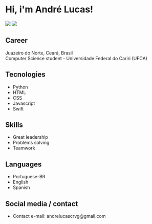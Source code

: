 <h1>Hi, i'm André Lucas!</h1>
<a href='https://www.linkedin.com/in/andré-lima-6a03a6304/'><img src='https://img.shields.io/badge/linkedin-%230077B5.svg?&style=for-the-badge&logo=linkedin&logoColor=white'></a>
<a href='https://www.instagram.com/lucascrvg23/'><img src='https://img.shields.io/badge/instagram-%23E4405F.svg?&style=for-the-badge&logo=instagram&logoColor=white'></a>

## Career

Juazeiro do Norte, Ceará, Brasil <br>
Computer Science student - Universidade Federal do Cariri (UFCA)

## Tecnologies
<ul>
  <li>Python</li>
  <li>HTML</li>
  <li>CSS</li>
  <li>Javascript</li>
  <li>Swift</li>
</ul>

## Skills

<ul>
  <li>Great leadership</li>
  <li>Problems solving</li>
  <li>Teamwork</li>
</ul>

## Languages

<ul>
  <li>Portuguese-BR</li>
  <li>English</li>
  <li>Spanish</li>
</ul>

## Social media / contact

<ul>
  <li>Contact e-mail: andrelucascrvg@gmail.com</li>
</ul>
